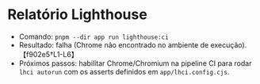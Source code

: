 # Relatório Lighthouse

- Comando: `pnpm --dir app run lighthouse:ci`
- Resultado: falha (Chrome não encontrado no ambiente de execução).【f902e5†L1-L6】
- Próximos passos: habilitar Chrome/Chromium na pipeline CI para rodar `lhci autorun` com os asserts definidos em `app/lhci.config.cjs`.
